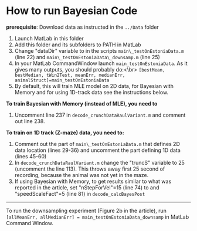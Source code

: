 # How to run Bayesian Code

**prerequisite**: Download data as instructed in the `../Data` folder
1) Launch MatLab in this folder
2) Add this folder and its subfolders to PATH in MatLab
3) Change "dataDir" variable to in the scripts `main\_testOnEstoniaData.m` (line 22) and `main\_testOnEstoniaData\_downsamp.m` (line 25)
4) In your MatLab CommandWindow launch `main_testOnEstoniaData`. As it gives many outputs, you should probably do:<\br>
`[bestMean, bestMedian, tWin2Test, meanErr, medianErr, animalStruct]=main_testOnEstoniaData`
5) By default, this will train MLE model on 2D data, for Bayesian with Memory and for using 1D-track data see the instructions below.

**To train Bayesian with Memory (instead of MLE), you need to**
1) Uncomment line 237 in `decode_crunchDataRaulVariant.m` and comment out line 238. 

**To train on 1D track (Z-maze) data, you need to:**
1) Comment out the part of `main\_testOnEstoniaData.m` that defines 2D data location (lines 29-36) and uncomment the part defining 1D data (lines 45-60)
2) In `decode_crunchDataRaulVariant.m` change the "truncS" variable to 25 (uncomment the line 113). This throws away first 25 second of recording, because the animal was not yet in the maze.
3) If using Bayesian with Memory, to get results similar to what was reported in the article, set "nStepForVel"=15 (line 74) to and "speedScaleFact"=5 (line 81) in `decode_calcBayesPost`

---

To run the downsampling experiment (Figure 2b in the article), run `[allMeanErr, allMedianErr] = main_testOnEstoniaData_downsamp` in MatLab Command Window.
